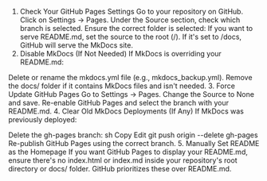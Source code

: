 1. Check Your GitHub Pages Settings
Go to your repository on GitHub.
Click on Settings → Pages.
Under the Source section, check which branch is selected.
Ensure the correct folder is selected:
If you want to serve README.md, set the source to the root (/).
If it's set to /docs, GitHub will serve the MkDocs site.
2. Disable MkDocs (If Not Needed)
If MkDocs is overriding your README.md:

Delete or rename the mkdocs.yml file (e.g., mkdocs_backup.yml).
Remove the docs/ folder if it contains MkDocs files and isn't needed.
3. Force Update GitHub Pages
Go to Settings → Pages.
Change the Source to None and save.
Re-enable GitHub Pages and select the branch with your README.md.
4. Clear Old MkDocs Deployments (If Any)
If MkDocs was previously deployed:

Delete the gh-pages branch:
sh
Copy
Edit
git push origin --delete gh-pages
Re-publish GitHub Pages using the correct branch.
5. Manually Set README as the Homepage
If you want GitHub Pages to display your README.md, ensure there's no index.html or index.md inside your repository's root directory or docs/ folder. GitHub prioritizes these over README.md.
